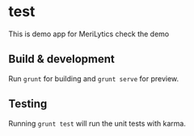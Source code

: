 # test
This is demo app for MeriLytics 
check the demo <a href="./Cart.gif"></a>

## Build & development

Run `grunt` for building and `grunt serve` for preview.

## Testing

Running `grunt test` will run the unit tests with karma.
